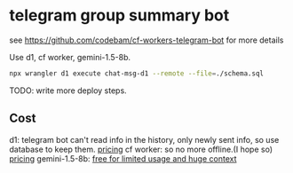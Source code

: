# telegram group summary bot

see <https://github.com/codebam/cf-workers-telegram-bot> for more details

Use d1, cf worker, gemini-1.5-8b.

```sh
npx wrangler d1 execute chat-msg-d1 --remote --file=./schema.sql
```

TODO: write more deploy steps.

## Cost

d1: telegram bot can't read info in the history, only newly sent info, so use database to keep them. [pricing](https://developers.cloudflare.com/d1/platform/pricing/#billing-metrics)
cf worker: so no more offline.(I hope so) [pricing](https://developers.cloudflare.com/workers/platform/pricing/#workers)
gemini-1.5-8b: [free for limited usage and huge context](https://ai.google.dev/pricing?hl=zh-cn#1_5flash-8B)
